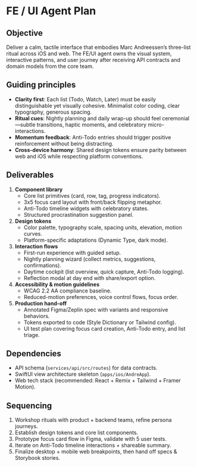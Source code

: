 # FE / UI Agent Plan

## Objective
Deliver a calm, tactile interface that embodies Marc Andreessen’s three-list ritual across iOS and web. The FE/UI agent owns the visual system, interactive patterns, and user journey after receiving API contracts and domain models from the core team.

## Guiding principles
- **Clarity first**: Each list (Todo, Watch, Later) must be easily distinguishable yet visually cohesive. Minimalist color coding, clear typography, generous spacing.
- **Ritual cues**: Nightly planning and daily wrap-up should feel ceremonial—subtle transitions, haptic moments, and celebratory micro-interactions.
- **Momentum feedback**: Anti-Todo entries should trigger positive reinforcement without being distracting.
- **Cross-device harmony**: Shared design tokens ensure parity between web and iOS while respecting platform conventions.

## Deliverables
1. **Component library**
   - Core list primitives (card, row, tag, progress indicators).
   - 3x5 focus card layout with front/back flipping metaphor.
   - Anti-Todo timeline widgets with celebratory states.
   - Structured procrastination suggestion panel.
2. **Design tokens**
   - Color palette, typography scale, spacing units, elevation, motion curves.
   - Platform-specific adaptations (Dynamic Type, dark mode).
3. **Interaction flows**
   - First-run experience with guided setup.
   - Nightly planning wizard (collect metrics, suggestions, confirmations).
   - Daytime cockpit (list overview, quick capture, Anti-Todo logging).
   - Reflection modal at day end with share/export option.
4. **Accessibility & motion guidelines**
   - WCAG 2.2 AA compliance baseline.
   - Reduced-motion preferences, voice control flows, focus order.
5. **Production hand-off**
   - Annotated Figma/Zeplin spec with variants and responsive behaviors.
   - Tokens exported to code (Style Dictionary or Tailwind config).
   - UI test plan covering focus card creation, Anti-Todo entry, and list triage.

## Dependencies
- API schema (`services/api/src/routes`) for data contracts.
- SwiftUI view architecture skeleton (`apps/ios/AndreApp`).
- Web tech stack (recommended: React + Remix + Tailwind + Framer Motion).

## Sequencing
1. Workshop rituals with product + backend teams, refine persona journeys.
2. Establish design tokens and core list components.
3. Prototype focus card flow in Figma, validate with 5 user tests.
4. Iterate on Anti-Todo timeline interactions + shareable summary.
5. Finalize desktop + mobile web breakpoints, then hand off specs & Storybook stories.

